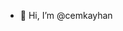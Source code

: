 - 👋 Hi, I’m @cemkayhan


<!---
cemkayhan/cemkayhan is a ✨ special ✨ repository because its `README.md` (this file) appears on your GitHub profile.
You can click the Preview link to take a look at your changes.
--->
